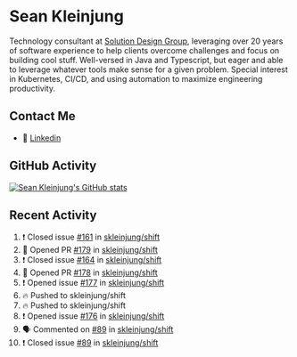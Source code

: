 # Sean Kleinjung

Technology consultant at [Solution Design Group](https://solutiondesign.com/), leveraging over 20 years of software experience to help clients overcome challenges and focus on building cool stuff. Well-versed in Java and Typescript, but eager and able to leverage whatever tools make sense for a given problem. Special interest in Kubernetes, CI/CD, and using automation to maximize engineering productivity.

<!--
**skleinjung/skleinjung** is a ✨ _special_ ✨ repository because its `README.md` (this file) appears on your GitHub profile.

Here are some ideas to get you started:

- 🔭 I’m currently working on ...
- 🌱 I’m currently learning ...
- 👯 I’m looking to collaborate on ...
- 🤔 I’m looking for help with ...
- 💬 Ask me about ...
- 📫 How to reach me: ...
- 😄 Pronouns: ...
- ⚡ Fun fact: ...
-->

## Contact Me

<!-- - 💬 [Personal site](https://phatho-folio.now.sh/) -->
- 🔗 [Linkedin](https://www.linkedin.com/in/sean-kleinjung/)
<!-- - 📧 <a href="mailto:hohuuphat22@gmail.com">Email</a> -->

<!-- - 🤐 <a id="raw-url" href="https://nightly.link/DeKal/dekal-cv-v2/workflows/build/main/huuphatho_cv.zip">Latest Resume (.zip)</a>
- 📄 <a id="raw-url" href="https://raw.githubusercontent.com/DeKal/DeKal/master/cv/phathuuho_cv.pdf">Resume (Manually uploaded)</a> -->

## GitHub Activity

[![Sean Kleinjung's GitHub stats](https://github-readme-stats.vercel.app/api?username=skleinjung&show_icons=true&theme=dark&count_private=true)](https://github.com/skleinjung)

## Recent Activity
<!--START_SECTION:activity-->
1. ❗️ Closed issue [#161](https://github.com/skleinjung/shift/issues/161) in [skleinjung/shift](https://github.com/skleinjung/shift)
2. 💪 Opened PR [#179](https://github.com/skleinjung/shift/pull/179) in [skleinjung/shift](https://github.com/skleinjung/shift)
3. ❗️ Closed issue [#164](https://github.com/skleinjung/shift/issues/164) in [skleinjung/shift](https://github.com/skleinjung/shift)
4. 💪 Opened PR [#178](https://github.com/skleinjung/shift/pull/178) in [skleinjung/shift](https://github.com/skleinjung/shift)
5. ❗️ Opened issue [#177](https://github.com/skleinjung/shift/issues/177) in [skleinjung/shift](https://github.com/skleinjung/shift)
6. 🔥 Pushed to skleinjung/shift
7. 🔥 Pushed to skleinjung/shift
8. ❗️ Opened issue [#176](https://github.com/skleinjung/shift/issues/176) in [skleinjung/shift](https://github.com/skleinjung/shift)
9. 🗣 Commented on [#89](https://github.com/skleinjung/shift/issues/89) in [skleinjung/shift](https://github.com/skleinjung/shift)
10. ❗️ Closed issue [#89](https://github.com/skleinjung/shift/issues/89) in [skleinjung/shift](https://github.com/skleinjung/shift)
<!--END_SECTION:activity-->